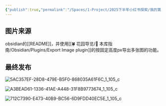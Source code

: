 ```yaml
---
{"publish":true,"permalink":"/Spaces/1-Project/2025下半年小红书探索/我的第二大脑和数字花园，千篇笔记全量开源.md","aliases":"","created":"2025-07-15","modified":"2025-07-24","cssclasses":""}
---
```



## 图片来源

obsidian的[[README]]，并使用[[🍀 花园导览/🧰 本库指南/Obsidian/Plugins/Export Image plugin]]的按固定高度px导出多张图的功能。

## 最终发布

![5AC357EF-28D8-479E-B5F0-868035A61F6C_1_105_c](https://pub-pic.oldwinter.top/2025/08/44a7005fd9a0a4173eb1cd8a60f80441.png)

![A3BEAD61-1336-41AE-A448-31F8B9773674_1_105_c](https://pub-pic.oldwinter.top/2025/08/04812f440857f13ea6bfd79a1c83a75d.png)

![712C7390-E473-40B9-BC56-6D9FDD40EC5E_1_105_c](https://pub-pic.oldwinter.top/2025/08/5dec579275b533de586bd632bfd5b9e2.png)
